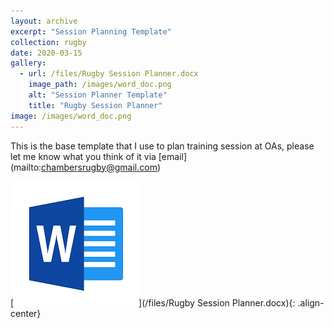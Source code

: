 ```yaml
---
layout: archive
excerpt: "Session Planning Template" 
collection: rugby
date: 2020-03-15
gallery:
  - url: /files/Rugby Session Planner.docx
    image_path: /images/word_doc.png
    alt: "Session Planner Template"
    title: "Rugby Session Planner"
image: /images/word_doc.png
---
```


This is the base template that I use to plan training session at OAs, please let me know what you think of it via [email]  (mailto:chambersrugby@gmail.com)

[![Session Planner Template](/images/word_doc.png)](/files/Rugby Session Planner.docx){: .align-center}


